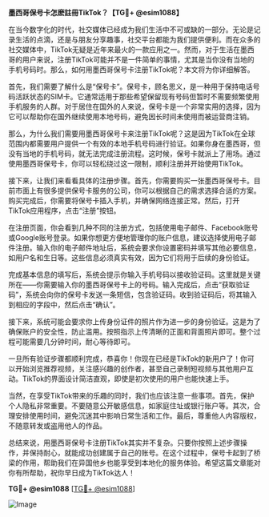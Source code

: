 **墨西哥保号卡怎麽註冊TikTok？【TG💪+ @esim1088】**

在当今数字化的时代，社交媒体已经成为我们生活中不可或缺的一部分。无论是记录生活的点滴，还是与朋友分享趣事，社交平台都能为我们提供便利。而在众多的社交媒体中，TikTok无疑是近年来最火的一款应用之一。然而，对于生活在墨西哥的用户来说，注册TikTok可能并不是一件简单的事情，尤其是当你没有当地的手机号码时。那么，如何用墨西哥保号卡注册TikTok呢？本文将为你详细解答。

首先，我们需要了解什么是“保号卡”。保号卡，顾名思义，是一种用于保持电话号码活跃状态的SIM卡。它通常适用于那些希望保留现有号码但暂时不需要频繁使用手机服务的人群。对于居住在国外的人来说，保号卡是一个非常实用的选择，因为它可以帮助你在国外继续使用本地号码，避免因长时间未使用而被运营商注销。

那么，为什么我们需要用墨西哥保号卡来注册TikTok呢？这是因为TikTok在全球范围内都需要用户提供一个有效的本地手机号码进行验证。如果你身在墨西哥，但没有当地的手机号码，就无法完成注册流程。这时候，保号卡就派上了用场。通过使用墨西哥保号卡，你可以轻松绕过这一限制，顺利注册并开始使用TikTok。

接下来，让我们来看看具体的注册步骤。首先，你需要购买一张墨西哥保号卡。目前市面上有很多提供保号卡服务的公司，你可以根据自己的需求选择合适的方案。购买完成后，你需要将保号卡插入手机，并确保网络连接正常。然后，打开TikTok应用程序，点击“注册”按钮。

在注册页面，你会看到几种不同的注册方式，包括使用电子邮件、Facebook账号或Google账号登录。如果你想更方便地管理你的账户信息，建议选择使用电子邮件注册。输入你的电子邮件地址后，系统会要求你设置密码并填写其他必要信息，如用户名和生日等。这些信息必须真实有效，因为它们将用于后续的身份验证。

完成基本信息的填写后，系统会提示你输入手机号码以接收验证码。这里就是关键所在——你需要输入你的墨西哥保号卡上的号码。输入完成后，点击“获取验证码”，系统会向你的保号卡发送一条短信，包含验证码。收到验证码后，将其输入到相应的字段中，然后点击“确认”。

接下来，系统可能会要求你上传身份证件的照片作为进一步的身份验证。这是为了确保账户的安全性，防止滥用。按照指示上传清晰的正面和背面照片即可。整个过程可能需要几分钟时间，耐心等待即可。

一旦所有验证步骤都顺利完成，恭喜你！你现在已经是TikTok的新用户了！你可以开始浏览推荐视频，关注感兴趣的创作者，甚至自己录制短视频与其他用户互动。TikTok的界面设计简洁直观，即使是初次使用的用户也能快速上手。

当然，在享受TikTok带来的乐趣的同时，我们也应该注意一些事项。首先，保护个人隐私非常重要。不要随意公开敏感信息，如家庭住址或银行账户等。其次，合理安排使用时间，避免沉迷其中影响日常生活和工作。最后，尊重他人内容版权，不随意转发或盗用他人的作品。

总结来说，用墨西哥保号卡注册TikTok其实并不复杂。只要你按照上述步骤操作，并保持耐心，就能成功创建属于自己的账号。在这个过程中，保号卡起到了桥梁的作用，帮助我们在异国他乡也能享受到本地化的服务体验。希望这篇文章能对你有所帮助，祝你早日成为TikTok达人！

**TG💪+ @esim1088** [[TG💪+ @esim1088](https://t.me/s/esim1088)]

![Image](https://i.postimg.cc/4NQfJmqS/Snipaste-2025-05-13-00-14-12.png)
